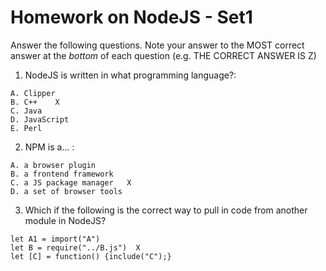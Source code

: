 # Homework on NodeJS - Set1

Answer the following questions. Note your answer to the MOST correct answer at the *bottom* of each question (e.g. THE CORRECT ANSWER IS Z)

1. NodeJS is written in what programming language?:

```
A. Clipper
B. C++    X
C. Java
D. JavaScript
E. Perl
```
2. NPM is a... :

```
A. a browser plugin
B. a frontend framework
C. a JS package manager   X
D. a set of browser tools
```
3. Which if the following is the correct way to pull in code from another module in NodeJS?

```
let A1 = import("A")
let B = require("../B.js")  X
let [C] = function() {include("C");}
```
